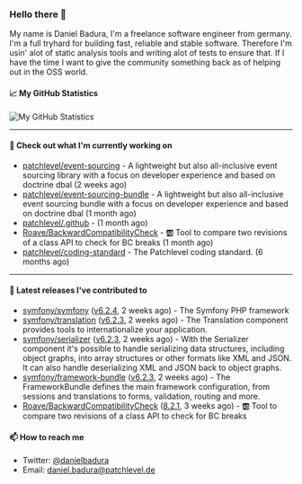### Hello there 👋

My name is Daniel Badura, I'm a freelance software engineer from germany. I'm a full tryhard for building fast, reliable and stable software. 
Therefore I'm usin' alot of static analysis tools and writing alot of tests to ensure that. If I have the time I want to give the community something back as of helping out in the OSS world.

#### 📈 My GitHub Statistics

![My GitHub Statistics](https://github-readme-stats.vercel.app/api?username=DanielBadura&show_icons=true&count_private=true&hide_title=true)

---

#### 👷 Check out what I'm currently working on

- [patchlevel/event-sourcing](https://github.com/patchlevel/event-sourcing) - A lightweight but also all-inclusive event sourcing library with a focus on developer experience and based on doctrine dbal (2 weeks ago)
- [patchlevel/event-sourcing-bundle](https://github.com/patchlevel/event-sourcing-bundle) - A lightweight but also all-inclusive event sourcing bundle with a focus on developer experience and based on doctrine dbal (1 month ago)
- [patchlevel/.github](https://github.com/patchlevel/.github) -  (1 month ago)
- [Roave/BackwardCompatibilityCheck](https://github.com/Roave/BackwardCompatibilityCheck) - :ab: Tool to compare two revisions of a class API to check for BC breaks (1 month ago)
- [patchlevel/coding-standard](https://github.com/patchlevel/coding-standard) - The Patchlevel coding standard. (6 months ago)

---

#### 🔭 Latest releases I've contributed to

- [symfony/symfony](https://github.com/symfony/symfony) ([v6.2.4](https://github.com/symfony/symfony/releases/tag/v6.2.4), 2 weeks ago) - The Symfony PHP framework
- [symfony/translation](https://github.com/symfony/translation) ([v6.2.3](https://github.com/symfony/translation/releases/tag/v6.2.3), 2 weeks ago) - The Translation component provides tools to internationalize your application.
- [symfony/serializer](https://github.com/symfony/serializer) ([v6.2.3](https://github.com/symfony/serializer/releases/tag/v6.2.3), 2 weeks ago) - With the Serializer component it&#39;s possible to handle serializing data structures, including object graphs, into array structures or other formats like XML and JSON. It can also handle deserializing XML and JSON back to object graphs.
- [symfony/framework-bundle](https://github.com/symfony/framework-bundle) ([v6.2.3](https://github.com/symfony/framework-bundle/releases/tag/v6.2.3), 2 weeks ago) - The FrameworkBundle defines the main framework configuration, from sessions and translations to forms, validation, routing and more.
- [Roave/BackwardCompatibilityCheck](https://github.com/Roave/BackwardCompatibilityCheck) ([8.2.1](https://github.com/Roave/BackwardCompatibilityCheck/releases/tag/8.2.1), 3 weeks ago) - :ab: Tool to compare two revisions of a class API to check for BC breaks

#### 📫 How to reach me

- Twitter: [@danielbadura](https://twitter.com/danielbadura)
- Email: [daniel.badura@patchlevel.de](mailto:daniel.badura@patchlevel.de)
